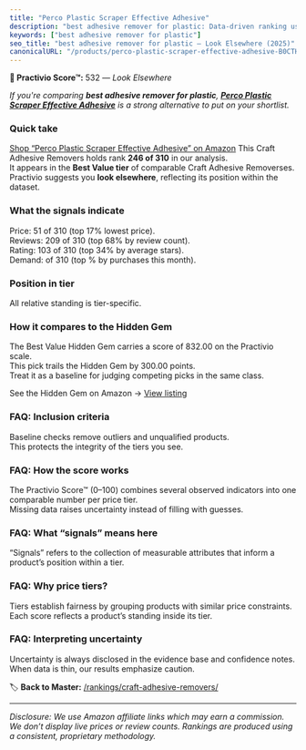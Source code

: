 ```yaml
---
title: "Perco Plastic Scraper Effective Adhesive"
description: "best adhesive remover for plastic: Data-driven ranking using the Practivio Score™. Positioned by quality, value, demand, findability, momentum."
keywords: ["best adhesive remover for plastic"]
seo_title: "best adhesive remover for plastic — Look Elsewhere (2025)"
canonicalURL: "/products/perco-plastic-scraper-effective-adhesive-B0CTHTGF44/"
---
```


**🚫 Practivio Score™:** 532 — _Look Elsewhere_


*If you're comparing **best adhesive remover for plastic**, **[Perco Plastic Scraper Effective Adhesive](https://www.amazon.com/dp/B0CTHTGF44?tag=practivio-20)** is a strong alternative to put on your shortlist.*
### Quick take
[Shop “Perco Plastic Scraper Effective Adhesive” on Amazon](https://www.amazon.com/dp/B0CTHTGF44?tag=practivio-20)
This Craft Adhesive Removers holds rank **246 of 310** in our analysis.  
It appears in the **Best Value tier** of comparable Craft Adhesive Removerses.  
Practivio suggests you **look elsewhere**, reflecting its position within the dataset.

### What the signals indicate
Price: 51 of 310 (top 17% lowest price).  
Reviews: 209 of 310 (top 68% by review count).  
Rating: 103 of 310 (top 34% by average stars).  
Demand:  of 310 (top % by purchases this month).

### Position in tier
All relative standing is tier-specific.

### How it compares to the Hidden Gem
The Best Value Hidden Gem carries a score of 832.00 on the Practivio scale.  
This pick trails the Hidden Gem by 300.00 points.  
Treat it as a baseline for judging competing picks in the same class.  

See the Hidden Gem on Amazon → [View listing](https://www.amazon.com/dp/B0CJNS7RV1?tag=practivio-20)

### FAQ: Inclusion criteria
Baseline checks remove outliers and unqualified products.  
This protects the integrity of the tiers you see.

### FAQ: How the score works
The Practivio Score™ (0–100) combines several observed indicators into one comparable number per price tier.  
Missing data raises uncertainty instead of filling with guesses.

### FAQ: What “signals” means here
“Signals” refers to the collection of measurable attributes that inform a product’s position within a tier.

### FAQ: Why price tiers?
Tiers establish fairness by grouping products with similar price constraints.  
Each score reflects a product’s standing inside its tier.

### FAQ: Interpreting uncertainty
Uncertainty is always disclosed in the evidence base and confidence notes.  
When data is thin, our results emphasize caution.


🏷️ **Back to Master:** [/rankings/craft-adhesive-removers/](/rankings/craft-adhesive-removers/)

---
_Disclosure: We use Amazon affiliate links which may earn a commission. We don’t display live prices or review counts. Rankings are produced using a consistent, proprietary methodology._
